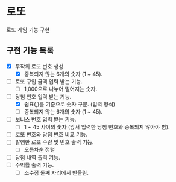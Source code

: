 # 로또

로또 게임 기능 구현

## 구현 기능 목록

- [x] 무작위 로또 번호 생성.
  -  [x] 중복되지 않는 6개의 숫자 (1 ~ 45).
- [ ] 로또 구입 금액 입력 받는 기능.
   - [ ] 1,000으로 나누어 떨어지는 숫자.
- [ ] 당첨 번호 입력 받는 기능.
   - [x] 쉼표(,)를 기준으로 숫자 구분. (입력 형식)
   - [ ] 중복되지 않는 6개의 숫자 (1 ~ 45).
- [ ] 보너스 번호 입력 받는 기능.
   - [ ] 1 ~ 45 사이의 숫자 (앞서 입력한 당첨 번호와 중복되지 않아야 함).
- [ ] 로또 번호와 당첨 번호 비교 기능.
- [ ] 발행한 로또 수량 및 번호 출력 기능.
   - [ ] 오름차순 정렬
- [ ] 당첨 내역 출력 기능.
- [ ] 수익률 출력 기능.
  - [ ] 소수점 둘째 자리에서 반올림.